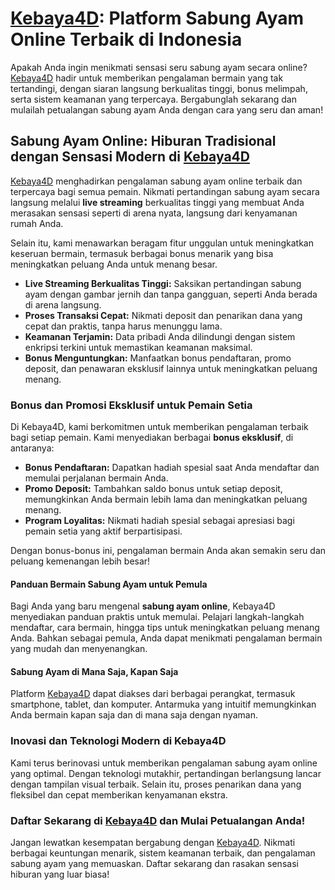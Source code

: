 <h1><a href="https://masozokulu.com/">Kebaya4D</a>: Platform Sabung Ayam Online Terbaik di Indonesia</h1>

<p>Apakah Anda ingin menikmati sensasi seru sabung ayam secara online? <a href="https://masozokulu.com/">Kebaya4D</a> hadir untuk memberikan pengalaman bermain yang tak tertandingi, dengan siaran langsung berkualitas tinggi, bonus melimpah, serta sistem keamanan yang terpercaya. Bergabunglah sekarang dan mulailah petualangan sabung ayam Anda dengan cara yang seru dan aman!</p>

<h2>Sabung Ayam Online: Hiburan Tradisional dengan Sensasi Modern di <a href="https://masozokulu.com/">Kebaya4D</a></h2>

<p><a href="https://masozokulu.com/">Kebaya4D</a> menghadirkan pengalaman sabung ayam online terbaik dan terpercaya bagi semua pemain. Nikmati pertandingan sabung ayam secara langsung melalui <strong>live streaming</strong> berkualitas tinggi yang membuat Anda merasakan sensasi seperti di arena nyata, langsung dari kenyamanan rumah Anda.</p>

<p>Selain itu, kami menawarkan beragam fitur unggulan untuk meningkatkan keseruan bermain, termasuk berbagai bonus menarik yang bisa meningkatkan peluang Anda untuk menang besar.</p>

<ul>
    <li><strong>Live Streaming Berkualitas Tinggi:</strong> Saksikan pertandingan sabung ayam dengan gambar jernih dan tanpa gangguan, seperti Anda berada di arena langsung.</li>
    <li><strong>Proses Transaksi Cepat:</strong> Nikmati deposit dan penarikan dana yang cepat dan praktis, tanpa harus menunggu lama.</li>
    <li><strong>Keamanan Terjamin:</strong> Data pribadi Anda dilindungi dengan sistem enkripsi terkini untuk memastikan keamanan maksimal.</li>
    <li><strong>Bonus Menguntungkan:</strong> Manfaatkan bonus pendaftaran, promo deposit, dan penawaran eksklusif lainnya untuk meningkatkan peluang menang.</li>
</ul>

<h3>Bonus dan Promosi Eksklusif untuk Pemain Setia</h3>

<p>Di Kebaya4D, kami berkomitmen untuk memberikan pengalaman terbaik bagi setiap pemain. Kami menyediakan berbagai <strong>bonus eksklusif</strong>, di antaranya:</p>
<ul>
    <li><strong>Bonus Pendaftaran:</strong> Dapatkan hadiah spesial saat Anda mendaftar dan memulai perjalanan bermain Anda.</li>
    <li><strong>Promo Deposit:</strong> Tambahkan saldo bonus untuk setiap deposit, memungkinkan Anda bermain lebih lama dan meningkatkan peluang menang.</li>
    <li><strong>Program Loyalitas:</strong> Nikmati hadiah spesial sebagai apresiasi bagi pemain setia yang aktif berpartisipasi.</li>
</ul>

<p>Dengan bonus-bonus ini, pengalaman bermain Anda akan semakin seru dan peluang kemenangan lebih besar!</p>

<h4>Panduan Bermain Sabung Ayam untuk Pemula</h4>

<p>Bagi Anda yang baru mengenal <strong>sabung ayam online</strong>, Kebaya4D menyediakan panduan praktis untuk memulai. Pelajari langkah-langkah mendaftar, cara bermain, hingga tips untuk meningkatkan peluang menang Anda. Bahkan sebagai pemula, Anda dapat menikmati pengalaman bermain yang mudah dan menyenangkan.</p>

<h4>Sabung Ayam di Mana Saja, Kapan Saja</h4>

<p>Platform <a href="https://masozokulu.com/">Kebaya4D</a> dapat diakses dari berbagai perangkat, termasuk smartphone, tablet, dan komputer. Antarmuka yang intuitif memungkinkan Anda bermain kapan saja dan di mana saja dengan nyaman.</p>

<h3>Inovasi dan Teknologi Modern di Kebaya4D</h3>

<p>Kami terus berinovasi untuk memberikan pengalaman sabung ayam online yang optimal. Dengan teknologi mutakhir, pertandingan berlangsung lancar dengan tampilan visual terbaik. Selain itu, proses penarikan dana yang fleksibel dan cepat memberikan kenyamanan ekstra.</p>

<h3>Daftar Sekarang di <a href="https://masozokulu.com/">Kebaya4D</a> dan Mulai Petualangan Anda!</h3>

<p>Jangan lewatkan kesempatan bergabung dengan <a href="https://masozokulu.com/">Kebaya4D</a>. Nikmati berbagai keuntungan menarik, sistem keamanan terbaik, dan pengalaman sabung ayam yang memuaskan. Daftar sekarang dan rasakan sensasi hiburan yang luar biasa!</p>
